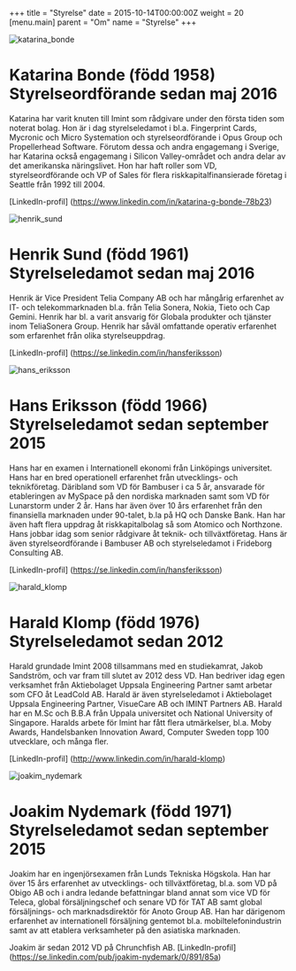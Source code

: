 +++
title = "Styrelse"
date = 2015-10-14T00:00:00Z
weight = 20
[menu.main]
parent = "Om"
name = "Styrelse"
+++

![katarina_bonde](katarina_bonde.jpg)
# Katarina Bonde (född 1958) Styrelseordförande sedan maj 2016
Katarina har varit knuten till Imint som rådgivare under den första tiden som noterat bolag. Hon är i dag styrelseledamot i bl.a. Fingerprint Cards, Mycronic och Micro Systemation och styrelseordförande i Opus Group och Propellerhead Software. Förutom dessa och andra engagemang i Sverige, har Katarina också engagemang i Silicon Valley-området och andra delar av det amerikanska näringslivet. Hon har haft roller som VD, styrelseordförande och VP of Sales för flera riskkapitalfinansierade företag i Seattle från 1992 till 2004.

[LinkedIn-profil] (https://www.linkedin.com/in/katarina-g-bonde-78b23)

![henrik_sund](henrik_sund.jpg)
# Henrik Sund (född 1961) Styrelseledamot sedan maj 2016
Henrik är Vice President Telia Company AB och har mångårig erfarenhet av IT- och telekommarknaden bl.a. från Telia Sonera, Nokia, Tieto och Cap Gemini.
Henrik har bl. a varit ansvarig för Globala produkter och tjänster inom TeliaSonera Group.
Henrik har såväl omfattande operativ erfarenhet som erfarenhet från olika styrelseuppdrag.

[LinkedIn-profil] (https://se.linkedin.com/in/hansferiksson)

![hans_eriksson](hans_eriksson.jpg)
# Hans Eriksson (född 1966) Styrelseledamot sedan september 2015
Hans har en examen i Internationell ekonomi från Linköpings universitet. Hans har en bred operationell erfarenhet från utvecklings- och teknikföretag. Däribland som VD för Bambuser i ca 5 år, ansvarade för etableringen av MySpace på den nordiska marknaden samt som VD för Lunarstorm under 2 år. Hans har även över 10 års erfarenhet från den finansiella marknaden under 90-talet, b.la på HQ och Danske Bank. Han har även haft flera uppdrag åt riskkapitalbolag så som Atomico och Northzone. Hans jobbar idag som senior rådgivare åt teknik- och tillväxtföretag. Hans är även styrelseordförande i Bambuser AB och styrelseledamot i Frideborg Consulting AB.

[LinkedIn-profil] (https://se.linkedin.com/in/hansferiksson)

![harald_klomp](harald_klomp.jpg)
# Harald Klomp (född 1976) Styrelseledamot sedan 2012
Harald grundade Imint 2008 tillsammans med en studiekamrat, Jakob Sandström, och var fram till slutet av 2012 dess VD. Han bedriver idag egen verksamhet från Aktiebolaget Uppsala Engineering Partner samt arbetar som CFO åt LeadCold AB. Harald är även styrelseledamot i Aktiebolaget Uppsala Engineering Partner, VisueCare AB och IMINT Partners AB. Harald har en M.Sc och B.B.A från Uppala universitet och National University of Singapore.
Haralds arbete för Imint har fått flera utmärkelser, bl.a. Moby Awards, Handelsbanken Innovation Award, Computer Sweden topp 100 utvecklare, och många fler.

[LinkedIn-profil] (http://www.linkedin.com/in/harald-klomp)

![joakim_nydemark](joakim_nydemark.jpg)
# Joakim Nydemark (född 1971) Styrelseledamot sedan september 2015
Joakim har en ingenjörsexamen från Lunds Tekniska Högskola. Han har över 15 års erfarenhet av utvecklings- och tillväxtföretag, bl.a. som VD på Obigo AB och i andra ledande befattningar bland annat som vice VD för Teleca, global försäljningschef och senare VD för TAT AB samt global försäljnings- och marknadsdirektör för Anoto Group AB. Han har därigenom erfarenhet av internationell försäljning gentemot bl.a. mobiltelefonindustrin samt av att etablera verksamheter på den asiatiska marknaden.

Joakim är sedan 2012 VD på Chrunchfish AB.
[LinkedIn-profil] (https://se.linkedin.com/pub/joakim-nydemark/0/891/85a)
